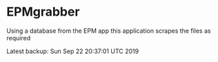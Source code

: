 # EPMgrabber
Using a database from the EPM app this application scrapes the files as required


Latest backup: Sun Sep 22 20:37:01 UTC 2019
